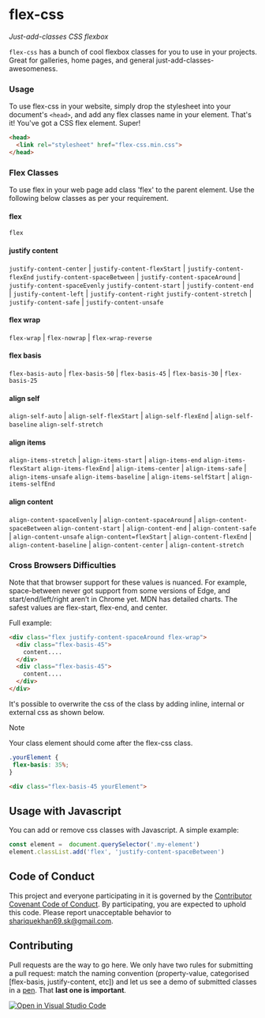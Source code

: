 # flex-css

_Just-add-classes CSS flexbox_

`flex-css` has a bunch of cool flexbox classes for you to use in your projects. Great for galleries, home pages, and general just-add-classes-awesomeness.

### Usage

To use flex-css in your website, simply drop the stylesheet into your document's `<head>`, and add any flex classes name in your element. That's it! You've got a CSS flex element. Super!

```html
<head>
  <link rel="stylesheet" href="flex-css.min.css">
</head>
```


### Flex Classes

To use flex in your web page add class 'flex' to the parent element. Use the following below classes as per your requirement.

#### flex
`flex`

#### justify content
`justify-content-center` | `justify-content-flexStart` | `justify-content-flexEnd`
`justify-content-spaceBetween` | `justify-content-spaceAround` | `justify-content-spaceEvenly`
`justify-content-start` | `justify-content-end` | `justify-content-left` | `justify-content-right`
`justify-content-stretch` | `justify-content-safe` | `justify-content-unsafe`

#### flex wrap
`flex-wrap`  | `flex-nowrap`  | `flex-wrap-reverse`

#### flex basis
<!-- Supported for 2 items 50, 45 ; for 3 items 30 ; for 4 items 25 -->
`flex-basis-auto` | `flex-basis-50` | `flex-basis-45` | `flex-basis-30` | `flex-basis-25`

#### align self
`align-self-auto` | `align-self-flexStart` | `align-self-flexEnd` | `align-self-baseline`
`align-self-stretch`

#### align items
`align-items-stretch` | `align-items-start` | `align-items-end` `align-items-flexStart`
`align-items-flexEnd` | `align-items-center` | `align-items-safe` | `align-items-unsafe`
`align-items-baseline` | `align-items-selfStart` | `align-items-selfEnd`

#### align content
`align-content-spaceEvenly` | `align-content-spaceAround` | `align-content-spaceBetween`
`align-content-start` | `align-content-end` | `align-content-safe` | `align-content-unsafe`
`align-content=flexStart` | `align-content-flexEnd` | `align-content-baseline` | `align-content-center` | `align-content-stretch`

### Cross Browsers Difficulties
Note that that browser support for these values is nuanced. For example, space-between never got support from some versions of Edge, and start/end/left/right aren’t in Chrome yet. MDN has detailed charts. The safest values are flex-start, flex-end, and center.

Full example:

```html
<div class="flex justify-content-spaceAround flex-wrap">
  <div class="flex-basis-45">
    content....
  </div>
  <div class="flex-basis-45">
    content....
  </div>
</div>
```

It's possible to overwrite the css of the class by adding inline, internal or external css as shown below.

> [!NOTE]
> Your class element should come after the flex-css class.

```css
.yourElement {
 flex-basis: 35%;
}
```
```html
<div class="flex-basis-45 yourElement">
```

## Usage with Javascript

You can add or remove css classes with Javascript. A simple example:

```javascript
const element =  document.querySelector('.my-element')
element.classList.add('flex', 'justify-content-spaceBetween')
```

## Code of Conduct

This project and everyone participating in it is governed by the [Contributor Covenant Code of Conduct](CODE_OF_CONDUCT.md). By participating, you are expected to uphold this code. Please report unacceptable behavior to [shariquekhan69.sk@gmail.com](mailto:shariquekhan69.sk@gmail.com).

## Contributing

Pull requests are the way to go here. We only have two rules for submitting a pull request: match the naming convention (property-value, categorised [flex-basis, justify-content, etc]) and let us see a demo of submitted classes in a [pen](http://codepen.io). That **last one is important**.

[![Open in Visual Studio Code](https://open.vscode.dev/badges/open-in-vscode.svg)](https://open.vscode.dev/shariquekhan1997/flex-css)
